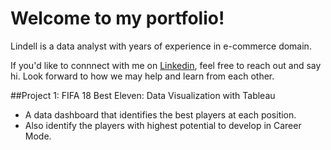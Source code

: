 # Welcome to my portfolio! 
Lindell is a data analyst with years of experience in e-commerce domain.

If you'd like to connnect with me on [Linkedin](https://www.linkedin.com/in/thelinxie/), feel free to reach out and say hi. Look forward to how we may help and learn from each other.

##Project 1: FIFA 18 Best Eleven: Data Visualization with Tableau
* A data dashboard that identifies the best players at each position.
* Also identify the players with highest potential to develop in Career Mode.

